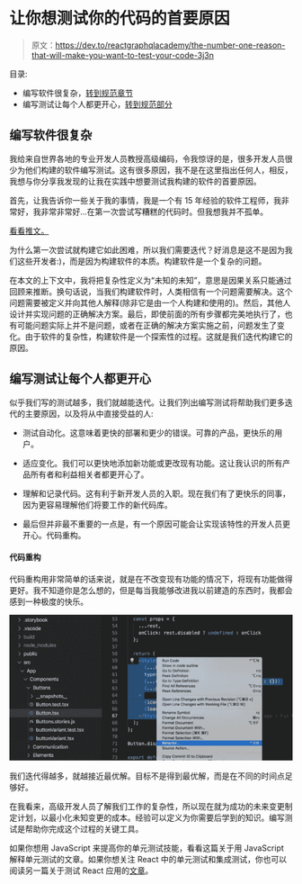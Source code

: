 # 让你想测试你的代码的首要原因

> 原文：<https://dev.to/reactgraphqlacademy/the-number-one-reason-that-will-make-you-want-to-test-your-code-3j3n>

目录:

*   编写软件很复杂，[转到规范章节](https://www.reactgraphql.academy/blog/the-number-one-reason-that-will-make-you-want-to-test-your-code#writing_software_is_complex)
*   编写测试让每个人都更开心，[转到规范部分](https://www.reactgraphql.academy/blog/the-number-one-reason-that-will-make-you-want-to-test-your-code#writing_tests_makes_everyone_happier)

## 编写软件很复杂

我给来自世界各地的专业开发人员教授高级编码，令我惊讶的是，很多开发人员很少为他们构建的软件编写测试。这有很多原因，我不是在这里指出任何人，相反，我想与你分享我发现的让我在实践中想要测试我构建的软件的首要原因。

首先，让我告诉你一些关于我的事情，我是一个有 15 年经验的软件工程师，我非常好，我非常非常好…在第一次尝试写糟糕的代码时。但我想我并不孤单。

[看看推文。](https://twitter.com/user/status/314785735171518464)

为什么第一次尝试就构建它如此困难，所以我们需要迭代？好消息是这不是因为我们这些开发者:)，而是因为构建软件的本质。构建软件是一个复杂的问题。

在本文的上下文中，我将把复杂性定义为“未知的未知”，意思是因果关系只能通过回顾来推断。换句话说，当我们构建软件时，人类相信有一个问题需要解决。这个问题需要被定义并向其他人解释(除非它是由一个人构建和使用的)。然后，其他人设计并实现问题的正确解决方案。最后，即使前面的所有步骤都完美地执行了，也有可能问题实际上并不是问题，或者在正确的解决方案实施之前，问题发生了变化。由于软件的复杂性，构建软件是一个探索性的过程。这就是我们迭代构建它的原因。

## 编写测试让每个人都更开心

似乎我们写的测试越多，我们就越能迭代。让我们列出编写测试将帮助我们更多迭代的主要原因，以及将从中直接受益的人:

*   测试自动化。这意味着更快的部署和更少的错误。可靠的产品，更快乐的用户。

*   适应变化。我们可以更快地添加新功能或更改现有功能。这让我认识的所有产品所有者和利益相关者都更开心了。

*   理解和记录代码。这有利于新开发人员的入职。现在我们有了更快乐的同事，因为更容易理解他们将要工作的新代码库。

*   最后但并非最不重要的一点是，有一个原因可能会让实现该特性的开发人员更开心。代码重构。

#### 代码重构

代码重构用非常简单的话来说，就是在不改变现有功能的情况下，将现有功能做得更好。我不知道你是怎么想的，但是每当我能够改进我以前建造的东西时，我都会感到一种极度的快乐。

[![](img/e8481cd509c942e193c503679a3d0b73.png)](https://res.cloudinary.com/practicaldev/image/fetch/s--8ar1DD5O--/c_limit%2Cf_auto%2Cfl_progressive%2Cq_auto%2Cw_880/https://www.reactgraphql.academy/static/479230aec6c106afabf8400502bda72ddeb60515-717x368-8392bcc953f6b2fd8495bf7ab6c37655.png)

我们迭代得越多，就越接近最优解。目标不是得到最优解，而是在不同的时间点足够好。

在我看来，高级开发人员了解我们工作的复杂性，所以现在就为成功的未来变更制定计划，以最小化未知变更的成本。经验可以定义为你需要后学到的知识。编写测试是帮助你完成这个过程的关键工具。

如果你想用 JavaScript 来提高你的单元测试技能，看看这篇关于用 JavaScript 解释单元测试的文章。如果你想关注 React 中的单元测试和集成测试，你也可以阅读另一篇关于测试 React 应用的[文章](https://www.reactgraphql.academy/react/testing-react-applications/)。